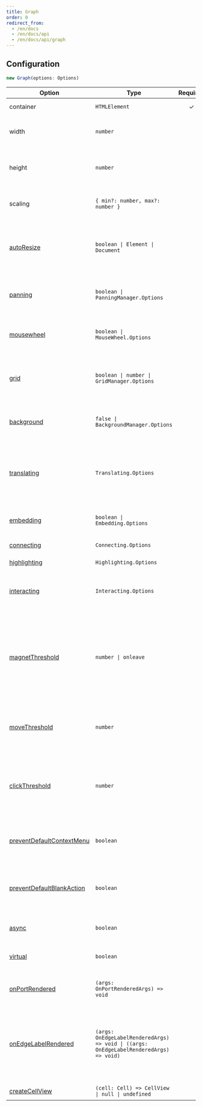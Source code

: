 ```yaml
---
title: Graph
order: 0
redirect_from:
  - /en/docs
  - /en/docs/api
  - /en/docs/api/graph
---
```


## Configuration

```ts
new Graph(options: Options)
```

| Option | Type | Required | Description | Default Value |
| --- | --- | :-: | --- | --- |
| container | `HTMLElement` | ✓ | The container of the canvas. |  |
| width | `number` |  | The width of the canvas, defaults to the container width. | - |
| height | `number` |  | The height of the canvas, defaults to the container height. | - |
| scaling | `{ min?: number, max?: number }` |  | The minimum and maximum zoom levels of the canvas. | `{ min: 0.01, max: 16 }` |
| [autoResize](/en/tutorial/basic/graph#canvas-size) | `boolean \| Element \| Document` |  | Whether to listen to container size changes and automatically update the canvas size. | `false` |
| [panning](/en/api/graph/panning) | `boolean \| PanningManager.Options` |  | Whether the canvas can be panned, defaults to disabled. | `false` |
| [mousewheel](/en/api/graph/mousewheel) | `boolean \| MouseWheel.Options` |  | Whether the mouse wheel can zoom, defaults to disabled. | `false` |
| [grid](/en/api/graph/grid) | `boolean \| number \| GridManager.Options` |  | The grid, defaults to a 10px grid but does not draw the grid background. | `false` |
| [background](/en/api/graph/background) | `false \| BackgroundManager.Options` |  | The background, defaults to not drawing the background. | `false` |
| [translating](/en/api/interacting/interaction#moving-range) | `Translating.Options` |  | Restricts node movement. After a node is moved, automatically offset when it overlaps with other nodes.  | `{ restrict: false， autoOffset: true }` |
| [embedding](/en/api/interacting/interaction#embedding) | `boolean \| Embedding.Options` |  | Whether to enable nested nodes, defaults to disabled. | `false` |
| [connecting](/en/api/interacting/interaction#connecting) | `Connecting.Options` |  | The connection options. | `{ snap: false, ... }` |
| [highlighting](/en/api/interacting/interaction#highlighting) | `Highlighting.Options` |  | The highlighting options. | `{...}` |
| [interacting](/en/api/interacting/interaction#restrictions) | `Interacting.Options` |  | Customizes the interaction behavior of nodes and edges. | `{ edgeLabelMovable: false }` |
| [magnetThreshold](/en/api/graph/view#magnetthreshold) | `number \| onleave` |  | The number of times the mouse can move before triggering a connection, or set to `onleave` to trigger a connection when the mouse leaves an element. | `0` |
| [moveThreshold](/en/api/graph/view#movethreshold) | `number` |  | The number of times the mouse can move before triggering a `mousemove` event. | `0` |
| [clickThreshold](/en/api/graph/view#clickthreshold) | `number` |  | When the mouse moves more than the specified number of times, the mouse click event will not be triggered. | `0` |
| [preventDefaultContextMenu](/en/api/graph/view#preventdefaultcontextmenu) | `boolean` |  | Whether to disable the browser's default right-click menu. | `true` |
| [preventDefaultBlankAction](/en/api/graph/view#preventdefaultblankaction) | `boolean` |  | Whether to disable the default mouse behavior when clicking on a blank area of the canvas. | `true` |
| [async](/en/api/graph/view#async) | `boolean` |  | Whether to render asynchronously. | `true` |
| [virtual](/en/api/graph/view#virtual) | `boolean` |  | Whether to only render the visible area of the canvas. | `false` |
| [onPortRendered](/en/api/graph/view#onportrendered) | `(args: OnPortRenderedArgs) => void` |  | The callback triggered when a port is rendered. | - |
| [onEdgeLabelRendered](/en/api/mvc/view#onedgelabelrendered) | `(args: OnEdgeLabelRenderedArgs) => void \| ((args: OnEdgeLabelRenderedArgs) => void)` |  | The callback triggered when an edge label is rendered, And it can return a cleanup function, which will be executed when the label is destroyed. | - |
| [createCellView](/en/api/graph/view#createcellview) | `(cell: Cell) => CellView \| null \| undefined` |  | Customizes the view of a cell. | - |
